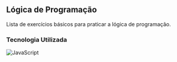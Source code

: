 ## Lógica de Programação
Lista de exercícios básicos para praticar a lógica de programação.

### Tecnologia Utilizada
![JavaScript](https://img.shields.io/badge/javascript-%23323330.svg?style=for-the-badge&logo=javascript&logoColor=%23F7DF1E)
